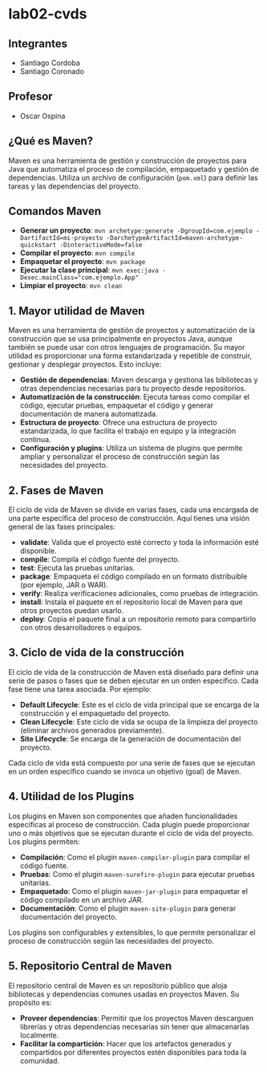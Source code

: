 # lab02-cvds

## Integrantes
- Santiago Cordoba
- Santiago Coronado

## Profesor
- Oscar Ospina

## ¿Qué es Maven?
Maven es una herramienta de gestión y construcción de proyectos para Java que automatiza el proceso de compilación, empaquetado y gestión de dependencias. Utiliza un archivo de configuración (`pom.xml`) para definir las tareas y las dependencias del proyecto.

## Comandos Maven
- **Generar un proyecto**: `mvn archetype:generate -DgroupId=com.ejemplo -DartifactId=mi-proyecto -DarchetypeArtifactId=maven-archetype-quickstart -DinteractiveMode=false`
- **Compilar el proyecto**: `mvn compile`
- **Empaquetar el proyecto**: `mvn package`
- **Ejecutar la clase principal**: `mvn exec:java -Dexec.mainClass="com.ejemplo.App"`
- **Limpiar el proyecto**: `mvn clean`

## 1. Mayor utilidad de Maven
Maven es una herramienta de gestión de proyectos y automatización de la construcción que se usa principalmente en proyectos Java, aunque también se puede usar con otros lenguajes de programación. Su mayor utilidad es proporcionar una forma estandarizada y repetible de construir, gestionar y desplegar proyectos. Esto incluye:

- **Gestión de dependencias**: Maven descarga y gestiona las bibliotecas y otras dependencias necesarias para tu proyecto desde repositorios.
- **Automatización de la construcción**: Ejecuta tareas como compilar el código, ejecutar pruebas, empaquetar el código y generar documentación de manera automatizada.
- **Estructura de proyecto**: Ofrece una estructura de proyecto estandarizada, lo que facilita el trabajo en equipo y la integración continua.
- **Configuración y plugins**: Utiliza un sistema de plugins que permite ampliar y personalizar el proceso de construcción según las necesidades del proyecto.

## 2. Fases de Maven

El ciclo de vida de Maven se divide en varias fases, cada una encargada de una parte específica del proceso de construcción. Aquí tienes una visión general de las fases principales:

- **validate**: Valida que el proyecto esté correcto y toda la información esté disponible.
- **compile**: Compila el código fuente del proyecto.
- **test**: Ejecuta las pruebas unitarias.
- **package**: Empaqueta el código compilado en un formato distribuible (por ejemplo, JAR o WAR).
- **verify**: Realiza verificaciones adicionales, como pruebas de integración.
- **install**: Instala el paquete en el repositorio local de Maven para que otros proyectos puedan usarlo.
- **deploy**: Copia el paquete final a un repositorio remoto para compartirlo con otros desarrolladores o equipos.

## 3. Ciclo de vida de la construcción

El ciclo de vida de la construcción de Maven está diseñado para definir una serie de pasos o fases que se deben ejecutar en un orden específico. Cada fase tiene una tarea asociada. Por ejemplo:

- **Default Lifecycle**: Este es el ciclo de vida principal que se encarga de la construcción y el empaquetado del proyecto.
- **Clean Lifecycle**: Este ciclo de vida se ocupa de la limpieza del proyecto (eliminar archivos generados previamente).
- **Site Lifecycle**: Se encarga de la generación de documentación del proyecto.

Cada ciclo de vida está compuesto por una serie de fases que se ejecutan en un orden específico cuando se invoca un objetivo (goal) de Maven.

## 4. Utilidad de los Plugins

Los plugins en Maven son componentes que añaden funcionalidades específicas al proceso de construcción. Cada plugin puede proporcionar uno o más objetivos que se ejecutan durante el ciclo de vida del proyecto. Los plugins permiten:

- **Compilación**: Como el plugin `maven-compiler-plugin` para compilar el código fuente.
- **Pruebas**: Como el plugin `maven-surefire-plugin` para ejecutar pruebas unitarias.
- **Empaquetado**: Como el plugin `maven-jar-plugin` para empaquetar el código compilado en un archivo JAR.
- **Documentación**: Como el plugin `maven-site-plugin` para generar documentación del proyecto.

Los plugins son configurables y extensibles, lo que permite personalizar el proceso de construcción según las necesidades del proyecto.

## 5. Repositorio Central de Maven

El repositorio central de Maven es un repositorio público que aloja bibliotecas y dependencias comunes usadas en proyectos Maven. Su propósito es:

- **Proveer dependencias**: Permitir que los proyectos Maven descarguen librerías y otras dependencias necesarias sin tener que almacenarlas localmente.
- **Facilitar la compartición**: Hacer que los artefactos generados y compartidos por diferentes proyectos estén disponibles para toda la comunidad.

